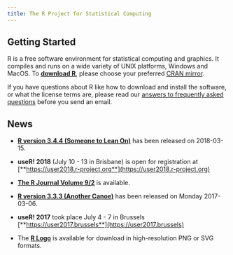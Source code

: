 ```yaml
---
title: The R Project for Statistical Computing
---
```


## Getting Started

R is a free software environment for statistical computing and graphics. It compiles and runs on a wide variety of UNIX platforms, Windows and MacOS. To **[download R](https://cran.r-project.org/mirrors.html)**, please choose your preferred [CRAN mirror](https://cran.r-project.org/mirrors.html).

If you have questions about R like how to download and install the software, or what the license terms are, please read our [answers to frequently asked questions](https://cran.R-project.org/faqs.html) before you send an email.

## News
-    [**R version 3.4.4 (Someone to Lean On)**](https://cran.r-project.org/src/base/R-3) has been released on 2018-03-15.

-	**useR! 2018** (July 10 - 13 in Brisbane) is open for registration
     at [**https://user2018.r-project.org**](https://user2018.r-project.org)

-   [**The R Journal Volume 9/2**](https://journal.r-project.org/archive/2017-2) is available.

-   [**R version 3.3.3 (Another Canoe)**](https://cran.r-project.org/src/base/R-3)
    has been released on Monday 2017-03-06.

-	**useR! 2017** took place July 4 - 7 in Brussels [**https://user2017.brussels**](https://user2017.brussels)

-   The [**R Logo**](https://www.r-project.org/logo) is available for download
    in high-resolution PNG or SVG formats.

<!--- (Boilerplate for release run-in)
-   [**R version 3.1.3 (Smooth Sidewalk) prerelease versions**](http://cran.r-project.org/src/base-prerelease) will appear starting February 28. Final release is scheduled for 2015-03-09.
-->
